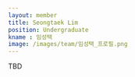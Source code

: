 ```yaml
---
layout: member
title: Seongtaek Lim
position: Undergraduate
kname : 임성택
image: /images/team/임성택_프로필.png
---
```


TBD
